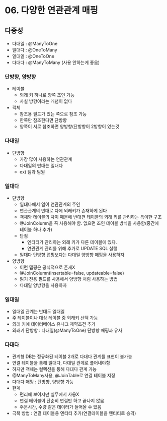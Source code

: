 # 06. 다양한 연관관계 매핑

## 다중성

- 다대일 : @ManyToOne
- 일대다 : @OneToMany
- 일대일 : @OneToOne
- 다대다 : @ManyToMany  (사용 안하는게 좋음)

### 단방향, 양방향

- 테이블
    - 외래 키 하나로 양쪽 조인 가능
    - 사실 방향이라는 개념이 없다
- 객체
    - 참조용 필드가 있는 쪽으로 참조 가능
    - 한쪽만 참조한다면 단방향
    - 양쪽이 서로 참조하면 양방향(단방향이 2방향이 있는것

### 다대일

- 단방향
    - 가장 많이 사용하는 연관관계
    - 다대일의 반대는 일대다
    - ex) 팀과 팀원
    

### 일대다

- 단방향
    - 일대다에서 일이 연관관계의 주인
    - 연관관계의 반대로 다에 외래키가 존재하게 된다
    - 객체와 테이블의 차이 때문에 반대편 테이블의 외래 키를 관리하는 특이한 구조
    - @JoinColumn을 꼭 사용해야 함. 없으면 조인 테이블 방식을 사용함(중간에 테이블 하나 추가)
    - 단점
        - 엔티티가 관리하는 외래 키가 다른 테이블에 있다.
        - 연관관계 관리를 위해 추가로 UPDATE SQL 실행
    - 일대다 단방향 맵핑보다는 다대일 양방향 매핑을 사용하자
- 양방향
    - 이런 맵핑은 공식적으로 존재X
    - @JoinColumn(insertable=false, updateable=false)
    - 읽기 전용 필드를 사용해서 양방향 처럼 사용하는 방법
    - 다대일 양방향을 사용하자
    

### 일대일

- 일대일 관계는 반대도 일대일
- 주 테이블이나 대상 테이블 중 외래키 선택 가능
- 외래 키에 데이터베이스 유니크 제약조건 추가
- 외래키 단방향 : 다대일(@ManyToOne) 단방향 매핑과 유사

### 다대다

- 관계형 DB는 정규화된 테이블 2개로 다대다 관계를 표현이 불가능
- 연결 테이블을 통해 일대다, 다대일 관계로 풀어내야함
- 하지만 객체는 컬렉션을 통해 다대다 관계 가능
- @ManyToMany사용, @JoinTable로 연결 테이블 지정
- 다대다 매핑 : 단방향, 양방향 가능
- 한계
    - 편리해 보이지만 실무에서 사용X
    - 연결 테이블이 단순히 연결만 하고 끝나지 않음
    - 주문시간, 수량 같은 데이터가 들어올 수 있음
- 극복 방법 : 연결 테이블용 엔티티 추가(연결테이블을 엔티티로 승격)